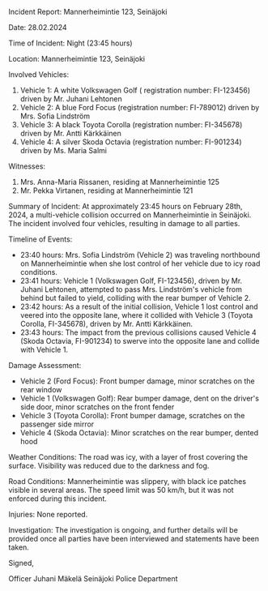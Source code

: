 Incident Report: Mannerheimintie 123, Seinäjoki

Date: 28.02.2024

Time of Incident: Night (23:45 hours)

Location: Mannerheimintie 123, Seinäjoki

Involved Vehicles:

1. Vehicle 1: A white Volkswagen Golf ( registration number: FI-123456) driven by Mr. Juhani Lehtonen
2. Vehicle 2: A blue Ford Focus (registration number: FI-789012) driven by Mrs. Sofia Lindström
3. Vehicle 3: A black Toyota Corolla (registration number: FI-345678) driven by Mr. Antti Kärkkäinen
4. Vehicle 4: A silver Skoda Octavia (registration number: FI-901234) driven by Ms. Maria Salmi

Witnesses:

1. Mrs. Anna-Maria Rissanen, residing at Mannerheimintie 125
2. Mr. Pekka Virtanen, residing at Mannerheimintie 121

Summary of Incident:
At approximately 23:45 hours on February 28th, 2024, a multi-vehicle collision occurred on Mannerheimintie in Seinäjoki. The incident involved four vehicles, resulting in damage to all parties.

Timeline of Events:

* 23:40 hours: Mrs. Sofia Lindström (Vehicle 2) was traveling northbound on Mannerheimintie when she lost control of her vehicle due to icy road conditions.
* 23:41 hours: Vehicle 1 (Volkswagen Golf, FI-123456), driven by Mr. Juhani Lehtonen, attempted to pass Mrs. Lindström's vehicle from behind but failed to yield, colliding with the rear bumper of Vehicle 2.
* 23:42 hours: As a result of the initial collision, Vehicle 1 lost control and veered into the opposite lane, where it collided with Vehicle 3 (Toyota Corolla, FI-345678), driven by Mr. Antti Kärkkäinen.
* 23:43 hours: The impact from the previous collisions caused Vehicle 4 (Skoda Octavia, FI-901234) to swerve into the opposite lane and collide with Vehicle 1.

Damage Assessment:

* Vehicle 2 (Ford Focus): Front bumper damage, minor scratches on the rear window
* Vehicle 1 (Volkswagen Golf): Rear bumper damage, dent on the driver's side door, minor scratches on the front fender
* Vehicle 3 (Toyota Corolla): Front bumper damage, scratches on the passenger side mirror
* Vehicle 4 (Skoda Octavia): Minor scratches on the rear bumper, dented hood

Weather Conditions:
The road was icy, with a layer of frost covering the surface. Visibility was reduced due to the darkness and fog.

Road Conditions:
Mannerheimintie was slippery, with black ice patches visible in several areas. The speed limit was 50 km/h, but it was not enforced during this incident.

Injuries:
None reported.

Investigation:
The investigation is ongoing, and further details will be provided once all parties have been interviewed and statements have been taken.

Signed,

Officer Juhani Mäkelä
Seinäjoki Police Department